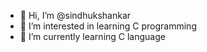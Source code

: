 - 👋 Hi, I’m @sindhukshankar
- 👀 I’m interested in learning C programming
- 🌱 I’m currently learning C language

<!---
sindhukshankar/sindhukshankar is a ✨ special ✨ repository because its `README.md` (this file) appears on your GitHub profile.
You can click the Preview link to take a look at your changes.
--->
